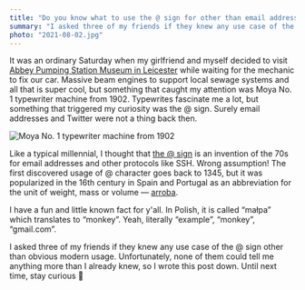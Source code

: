 ```yaml
---
title: "Do you know what to use the @ sign for other than email addresses and Twitter handles? I do!"
summary: "I asked three of my friends if they knew any use case of the @ sign other than obvious modern usage. Unfortunately, none of them could tell me anything more than I already knew, so I wrote this post down."
photo: "2021-08-02.jpg"
---
```


It was an ordinary Saturday when my girlfriend and myself decided to visit [Abbey Pumping Station Museum in Leicester](https://www.leicestermuseums.org/abbey-pumping-station/) while waiting for the mechanic to fix our car. Massive beam engines to support local sewage systems and all that is super cool, but something that caught my attention was Moya No. 1 typewriter machine from 1902. Typewrites fascinate me a lot, but something that triggered my curiosity was the @ sign. Surely email addresses and Twitter were not a thing back then.

![Moya No. 1 typewriter machine from 1902](/photos/2021-08-02-1.jpg)

Like a typical millennial, I thought that [the @ sign](https://en.wikipedia.org/wiki/At_sign) is an invention of the 70s for email addresses and other protocols like SSH. Wrong assumption! The first discovered usage of @ character goes back to 1345, but it was popularized in the 16th century in Spain and Portugal as an abbreviation for the unit of weight, mass or volume — [arroba](https://en.wikipedia.org/wiki/Arroba).

I have a fun and little known fact for y'all. In Polish, it is called “małpa” which translates to “monkey”. Yeah, literally “example”, “monkey”, “gmail.com”.

I asked three of my friends if they knew any use case of the @ sign other than obvious modern usage. Unfortunately, none of them could tell me anything more than I already knew, so I wrote this post down. Until next time, stay curious 🧐
